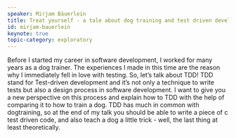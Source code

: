 ```yaml
---
speaker: Mirjam Bäuerlein
title: Treat yourself - a tale about dog training and test driven development
id: mirjam-bauerlein
keynote: true
topic-category: exploratory
---
```

Before I started my career in software development, I worked for many years as a dog trainer. The experiences I made in this time are the reason why I immediately fell in love with testing. So, let’s talk about TDD! TDD stand for Test-driven development and it’s not only a technique to write tests but also a design process in software development. I want to give you a new perspective on this process and explain how to TDD with the help of comparing it to how to train a dog. TDD has much in common with dogtraining, so at the end of my talk you should be able to write a piece of c test driven code, and also teach a dog a little trick - well, the last thing at least theoretically.